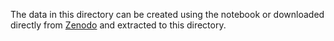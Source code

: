 The data in this directory can be created using the notebook or downloaded directly from [Zenodo](https://zenodo.org/record/7486851/files/pipeline_outputs.tar.gz?download=1) and extracted to this directory.
